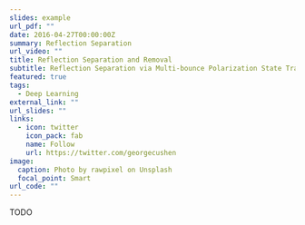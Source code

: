 ```yaml
---
slides: example
url_pdf: ""
date: 2016-04-27T00:00:00Z
summary: Reflection Separation
url_video: ""
title: Reflection Separation and Removal
subtitle: Reflection Separation via Multi-bounce Polarization State Tracing
featured: true
tags:
  - Deep Learning
external_link: ""
url_slides: ""
links:
  - icon: twitter
    icon_pack: fab
    name: Follow
    url: https://twitter.com/georgecushen
image:
  caption: Photo by rawpixel on Unsplash
  focal_point: Smart
url_code: ""
---
```


TODO